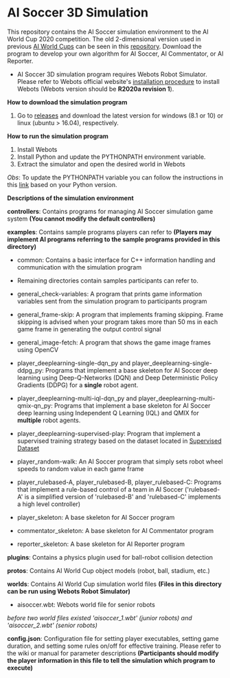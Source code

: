 # AI Soccer 3D Simulation

This repository contains the AI Soccer simulation environment to the AI World Cup 2020 competition. The old 2-dimensional version used in previous [AI World Cups](http://aiworldcup.org/) can be seen in this [repository](https://github.com/aiwc/test_world). Download the program to develop your own algorithm for AI Soccer, AI Commentator, or AI Reporter.

- AI Soccer 3D simulation program requires Webots Robot Simulator. Please refer to Webots official website's [installation procedure](https://www.cyberbotics.com/doc/guide/installation-procedure) to install Webots (Webots version should be **R2020a revision 1**).

**How to download the simulation program**

1. Go to [releases](https://github.com/aisoccer/aisoccer-3d/releases) and download the latest version for windows (8.1 or 10) or linux (ubuntu > 16.04), respectively.

**How to run the simulation program**

1. Install Webots
2. Install Python and update the PYTHONPATH environment variable.
3. Extract the simulator and open the desired world in Webots

*Obs*: To update the PYTHONPATH variable you can follow the instructions in this [link](https://www.cyberbotics.com/doc/guide/using-python) based on your Python version.

**Descriptions of the simulation environment**

**controllers**: Contains programs for managing AI Soccer simulation game system **(You cannot modify the default controllers)**

**examples**: Contains sample programs players can refer to **(Players may implement AI programs referring to the sample programs provided in this directory)**

- common: Contains a basic interface for C++ information handling and communication with the simulation program

- Remaining directories contain samples participants can refer to.

- general_check-variables: A program that prints game information variables sent from the simulation program to participants program

- general_frame-skip: A program that implements framing skipping. Frame skipping is advised when your program takes more than 50 ms in each game frame in generating the output control signal

- general_image-fetch: A program that shows the game image frames using OpenCV

- player_deeplearning-single-dqn_py and player_deeplearning-single-ddpg_py: Programs that implement a base skeleton for AI Soccer deep learning using Deep-Q-Networks (DQN) and Deep Deterministic Policy Gradients (DDPG) for a **single** robot agent.

- player_deeplearning-multi-iql-dqn_py and player_deeplearning-multi-qmix-qn_py: Programs that implement a base skeleton for AI Soccer deep learning using Independent Q Learning (IQL) and QMIX for **multiple** robot agents.

- player_deeplearning-supervised-play: Program that implement a supervised training strategy based on the dataset located in [Supervised Dataset](https://gitlab.com/aisoccer/player_supervised-dataset_py)

- player_random-walk: An AI Soccer program that simply sets robot wheel speeds to random value in each game frame

- player_rulebased-A, player_rulebased-B, player_rulebased-C: Programs that implement a rule-based control of a team in AI Soccer ('rulebased-A' is a simplified version of 'rulebased-B' and 'rulebased-C' implements a high level controller)

- player_skeleton: A base skeleton for AI Soccer program

- commentator_skeleton: A base skeleton for AI Commentator program

- reporter_skeleton: A base skeleton for AI Reporter program

**plugins**: Contains a physics plugin used for ball-robot collision detection

**protos**: Contains AI World Cup object models (robot, ball, stadium, etc.)

**worlds**: Contains AI World Cup simulation world files **(Files in this directory can be run using Webots Robot Simulator)**

- aisoccer.wbt: Webots world file for senior robots

*before two world files existed 'aisoccer_1.wbt' (junior robots) and 'aisoccer_2.wbt' (senior robots)*

**config.json**: Configuration file for setting player executables, setting game duration, and setting some rules on/off for effective training. Please refer to the wiki or manual for parameter descriptions **(Participants should modify the player information in this file to tell the simulation which program to execute)**
